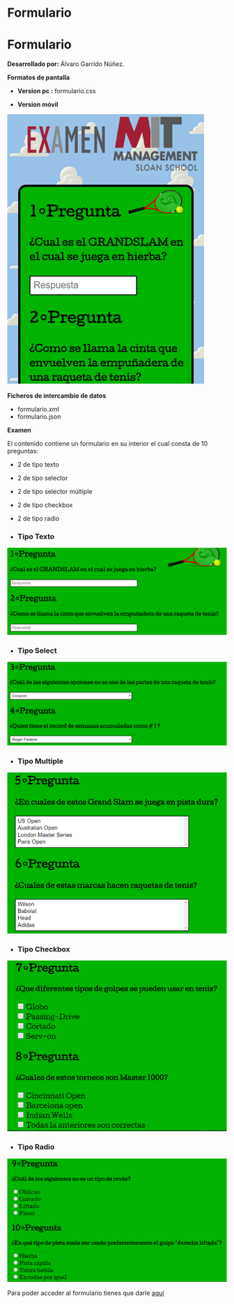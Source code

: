 # Formulario
# Formulario
__Desarrollado por:__ Álvaro Garrido Núñez.



__Formatos de pantalla__

* __Version pc :__
formulario.css

* __Version móvil__

![Version móvil](https://github.com/Soontrax/Formulario/blob/master/capturas%20formulario/version_movil.PNG)

__Ficheros de intercambio de datos__
* formulario.xml
* formulario.json

__Examen__

El contenido contiene un formulario en su interior el cual consta de 10 preguntas:
* 2 de tipo texto
* 2 de tipo selector 
* 2 de tipo selector múltiple
* 2 de tipo checkbox
* 2 de tipo radio

* ### Tipo Texto

![Tipo Texto](https://github.com/Soontrax/Formulario/blob/master/capturas%20formulario/input.PNG)

* ### Tipo Select

![Tipo Select](https://github.com/Soontrax/Formulario/blob/master/capturas%20formulario/select.PNG)

* ### Tipo Multiple

![Tipo Multiple](https://github.com/Soontrax/Formulario/blob/master/capturas%20formulario/multiple.PNG)

* ### Tipo Checkbox

![Tipo Checkbox](https://github.com/Soontrax/Formulario/blob/master/capturas%20formulario/checkbox.PNG)

* ### Tipo Radio

![Tipo Radio](https://github.com/Soontrax/Formulario/blob/master/capturas%20formulario/radio.PNG)

Para poder acceder al formulario tienes que darle [aquí](https://rawgit.com/Soontrax/Formulario/master/inicio.html)

